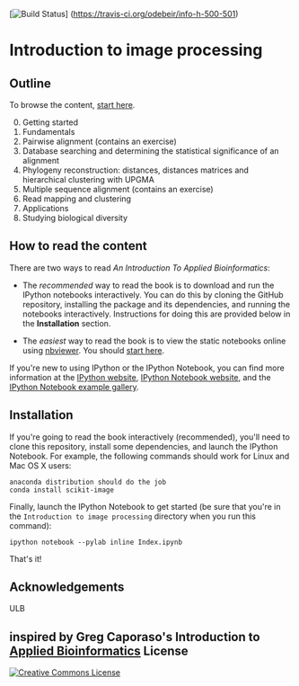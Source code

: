 
[![Build Status](https://travis-ci.org/odebeir/info-h-500-501.png?branch=master)]
(https://travis-ci.org/odebeir/info-h-500-501)


Introduction to image processing
================================

Outline
-------

To browse the content, [start here](http://nbviewer.ipython.org/github/odebeir/info-h-500-501/blob/master/Index.ipynb).

0. Getting started
1. Fundamentals
  1. Pairwise alignment (contains an exercise)
  2. Database searching and determining the statistical significance of an alignment
  3. Phylogeny reconstruction: distances, distances matrices and hierarchical clustering with UPGMA
  4. Multiple sequence alignment (contains an exercise)
  5. Read mapping and clustering
2. Applications
  1. Studying biological diversity

How to read the content
-----------------------

There are two ways to read *An Introduction To Applied Bioinformatics*:

* The *recommended* way to read the book is to download and run the IPython notebooks interactively. You can do this by cloning the GitHub repository, installing the package and its dependencies, and running the notebooks interactively. Instructions for doing this are provided below in the **Installation** section.

* The *easiest* way to read the book is to view the static notebooks online using [nbviewer](http://nbviewer.ipython.org/). You should [start here](https://github.com/odebeir/info-h-500-501/blob/master/Index.ipynb).

If you're new to using IPython or the IPython Notebook, you can find more information at the [IPython website](http://www.ipython.org/), [IPython Notebook website](http://ipython.org/notebook), and the [IPython Notebook example gallery](https://github.com/ipython/ipython/wiki/A-gallery-of-interesting-IPython-Notebooks).

Installation
------------

If you're going to read the book interactively (recommended), you'll need to clone this repository, install some dependencies, and launch the IPython Notebook. For example, the following commands should work for Linux and Mac OS X users:

    anaconda distribution should do the job
    conda install scikit-image 

Finally, launch the IPython Notebook to get started (be sure that you're in the ``Introduction to image processing`` directory when you run this command):

    ipython notebook --pylab inline Index.ipynb

That's it!

Acknowledgements
----------------

ULB

inspired by Greg Caporaso's Introduction to <a href="https://github.com/gregcaporaso/An-Introduction-To-Applied-Bioinformatics">Applied Bioinformatics</a>
License
-------

<a rel="license" href="http://creativecommons.org/licenses/by-nc-sa/4.0/"><img alt="Creative Commons License" style="border-width:0" src="http://i.creativecommons.org/l/by-nc-sa/4.0/88x31.png" /></a>

<br />
